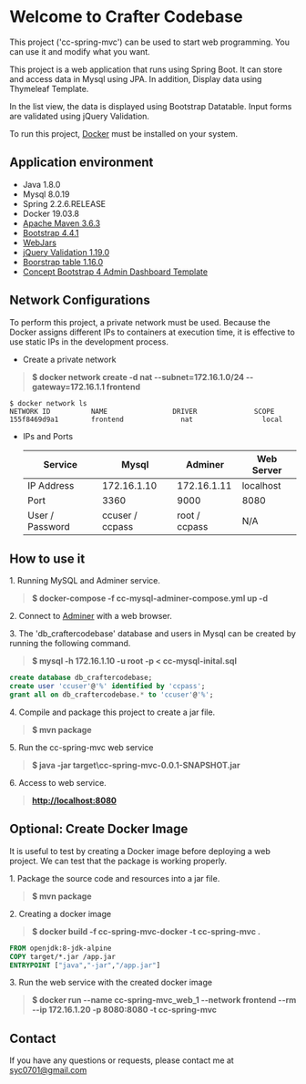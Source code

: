 # Welcome to Crafter Codebase

This project ('cc-spring-mvc') can be used to start web programming. You can use it and modify what you want.

This project is a web application that runs using Spring Boot. It can store and access data in Mysql using JPA. 
In addition, Display data using Thymeleaf Template.

In the list view, the data is displayed using Bootstrap Datatable. 
Input forms are validated using jQuery Validation.

To run this project, [Docker](https://www.docker.com/) must be installed on your system.

## Application environment
* Java 1.8.0
* Mysql 8.0.19
* Spring 2.2.6.RELEASE
* Docker 19.03.8
* [Apache Maven 3.6.3](https://getbootstrap.com)
* [Bootstrap 4.4.1](https://getbootstrap.com)
* [WebJars](https://www.webjars.org/)
* [jQuery Validation 1.19.0](https://jqueryvalidation.org/)
* [Boorstrap table 1.16.0](https://bootstrap-table.com/)
* [Concept Bootstrap 4 Admin Dashboard Template](https://colorlib.com/polygon/concept/index.html)


## Network Configurations
To perform this project, a private network must be used.
Because the Docker assigns different IPs to containers at execution time, it is effective to use static IPs in the development process.

* Create a private network

>__$ docker network create -d nat --subnet=172.16.1.0/24 --gateway=172.16.1.1 frontend__

```
$ docker network ls
NETWORK ID          NAME                DRIVER              SCOPE
155f8469d9a1        frontend              nat                 local
```

* IPs and Ports

    Service         | Mysql           | Adminer       | Web Server        
    --------------- | --------------- | ------------- | -------------
    IP Address      | 172.16.1.10     | 172.16.1.11   | localhost
    Port            | 3360            | 9000          | 8080
    User / Password | ccuser / ccpass | root / ccpass | N/A


## How to use it
1\. Running MySQL and Adminer service.
>__$ docker-compose -f cc-mysql-adminer-compose.yml up -d__
	
2\. Connect to [Adminer](http://localhost:9000) with a web browser.

3\. The 'db_craftercodebase' database and users in Mysql can be created by running the following command.

>__$ mysql -h 172.16.1.10 -u root -p < cc-mysql-inital.sql__
	
```sql
create database db_craftercodebase;                 
create user 'ccuser'@'%' identified by 'ccpass';    
grant all on db_craftercodebase.* to 'ccuser'@'%';  
```

4\. Compile and package this project to create a jar file.

>__$ mvn package__
	    
5\. Run the cc-spring-mvc web service

>__$ java -jar target\cc-spring-mvc-0.0.1-SNAPSHOT.jar__
	
6\. Access to web service.

>__[http://localhost:8080](http://localhost:8080)__


## Optional: Create Docker Image
	
It is useful to test by creating a Docker image before deploying a web project. We can test that the package is working properly.

1\. Package the source code and resources into a jar file.
    
>__$ mvn package__

2\. Creating a docker image

>__$ docker build -f cc-spring-mvc-docker -t cc-spring-mvc .__
    

```dockerfile
FROM openjdk:8-jdk-alpine
COPY target/*.jar /app.jar
ENTRYPOINT ["java","-jar","/app.jar"]
```

3\. Run the web service with the created docker image

>__$ docker run --name cc-spring-mvc_web_1 --network frontend --rm --ip 172.16.1.20 -p 8080:8080 -t cc-spring-mvc__


## Contact
If you have any questions or requests, please contact me at [syc0701@gmail.com](mailto:syc0701@gmail.com)    